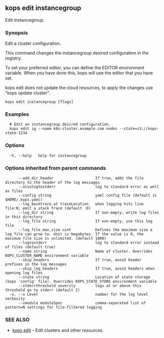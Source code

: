 
<!--- This file is automatically generated by make gen-cli-docs; changes should be made in the go CLI command code (under cmd/kops) -->

## kops edit instancegroup

Edit instancegroup.

### Synopsis

Edit a cluster configuration.

 This command changes the instancegroup desired configuration in the registry.

  To set your preferred editor, you can define the EDITOR environment variable.
  When you have done this, kops will use the editor that you have set.
  
 kops edit does not update the cloud resources, to apply the changes use "kops update cluster".

```
kops edit instancegroup [flags]
```

### Examples

```
  # Edit an instancegroup desired configuration.
  kops edit ig --name k8s-cluster.example.com nodes --state=s3://kops-state-1234
```

### Options

```
  -h, --help   help for instancegroup
```

### Options inherited from parent commands

```
      --add_dir_header                   If true, adds the file directory to the header of the log messages
      --alsologtostderr                  log to standard error as well as files
      --config string                    yaml config file (default is $HOME/.kops.yaml)
      --log_backtrace_at traceLocation   when logging hits line file:N, emit a stack trace (default :0)
      --log_dir string                   If non-empty, write log files in this directory
      --log_file string                  If non-empty, use this log file
      --log_file_max_size uint           Defines the maximum size a log file can grow to. Unit is megabytes. If the value is 0, the maximum file size is unlimited. (default 1800)
      --logtostderr                      log to standard error instead of files (default true)
      --name string                      Name of cluster. Overrides KOPS_CLUSTER_NAME environment variable
      --skip_headers                     If true, avoid header prefixes in the log messages
      --skip_log_headers                 If true, avoid headers when opening log files
      --state string                     Location of state storage (kops 'config' file). Overrides KOPS_STATE_STORE environment variable
      --stderrthreshold severity         logs at or above this threshold go to stderr (default 2)
  -v, --v Level                          number for the log level verbosity
      --vmodule moduleSpec               comma-separated list of pattern=N settings for file-filtered logging
```

### SEE ALSO

* [kops edit](kops_edit.md)	 - Edit clusters and other resources.

